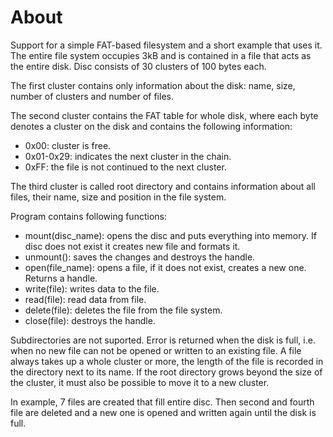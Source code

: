 # About

Support for a simple FAT-based filesystem and a short example that uses it.
The entire file system occupies 3kB and is contained in a file that acts as the entire disk. Disc consists of 30 clusters of 100 bytes each.

The first cluster contains only information about the disk: name, size, number of clusters and number of files.

The second cluster contains the FAT table for whole disk, where each byte denotes a cluster on the disk and contains the following information:
- 0x00: cluster is free.
- 0x01-0x29: indicates the next cluster in the chain. 
- 0xFF: the file is not continued to the next cluster.

The third cluster is called root directory and contains information about all files, their name, size and position in the file system.

Program contains following functions:
- mount(disc_name): opens the disc and puts everything into memory. If disc does not exist it creates new file and formats it.
- unmount(): saves the changes and destroys the handle.
- open(file_name): opens a file, if it does not exist, creates a new one. Returns a handle.
- write(file): writes data to the file.
- read(file): read data from file.
- delete(file): deletes the file from the file system.
- close(file): destroys the handle.

Subdirectories are not suported. Error is returned when the disk is full, i.e. when no new file can not be opened or written to an existing file. 
A file always takes up a whole cluster or more, the length of the file is recorded in the directory next to its name. 
If the root directory grows beyond the size of the cluster, it must also be possible to move it to a new cluster.

In example, 7 files are created that fill entire disc. Then second and fourth file are deleted and a new one is opened and written again until the disk is full.
